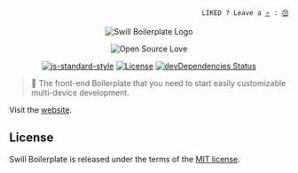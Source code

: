 
<p align="right">
  <code>LIKED ? Leave a <a href="https://github.com/tiagoporto/generator-swill-boilerplate/stargazers">⭐</a> : <a href="https://github.com/tiagoporto/generator-swill-boilerplate/issues">😞</a></code>
</p>

<p align="center">
    <img src="http://tiagoporto.github.io/swill-boilerplate/img/logos/logo.png" alt="Swill Boilerplate Logo">
</p>

<p align="center">
  <img src="https://badges.frapsoft.com/os/v3/open-source.svg?v=103" alt="Open Source Love">
</p>


<p align="center">
    <a href="http://standardjs.com"><img src="https://img.shields.io/badge/code%20style-standard-yellow.svg?style=flat-square" alt="js-standard-style"></a>
    <a href="https://raw.githubusercontent.com/tiagoporto/swillboilerplate.rocks/master/LICENSE"><img src="https://img.shields.io/github/license/tiagoporto/swillboilerplate.rocks.svg?style=flat-square" alt="License"></a>
    <a href="https://david-dm.org/tiagoporto/swillboilerplate.rocks?type=dev"><img src="https://img.shields.io/david/dev/tiagoporto/swillboilerplate.rocks.svg?style=flat-square" alt="devDependencies Status"></a>
</p>


> 🍺 The front-end Boilerplate that you need to start easily customizable multi-device development.

Visit the [website](http://swillboilerplate.rocks/).


## License

Swill Boilerplate is released under the terms of the [MIT license](https://github.com/tiagoporto/swill-boilerplate/blob/master/LICENSE).
